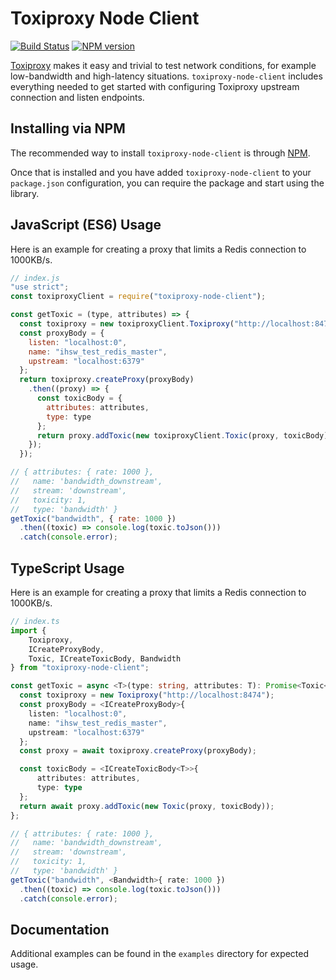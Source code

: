 # Toxiproxy Node Client
[![Build Status](https://travis-ci.org/ihsw/toxiproxy-node-client.svg?branch=master)](https://travis-ci.org/ihsw/toxiproxy-node-client)
[![NPM version](https://img.shields.io/npm/v/toxiproxy-node-client.svg)](https://www.npmjs.com/package/toxiproxy-node-client)

[Toxiproxy](https://github.com/shopify/toxiproxy) makes it easy and trivial to test network conditions, for example low-bandwidth and high-latency situations. `toxiproxy-node-client` includes everything needed to get started with configuring Toxiproxy upstream connection and listen endpoints.

## Installing via NPM
The recommended way to install `toxiproxy-node-client` is through [NPM](https://www.npmjs.com/).

Once that is installed and you have added `toxiproxy-node-client` to your `package.json` configuration, you can require the package and start using the library.

## JavaScript (ES6) Usage
Here is an example for creating a proxy that limits a Redis connection to 1000KB/s.

```js
// index.js
"use strict";
const toxiproxyClient = require("toxiproxy-node-client");

const getToxic = (type, attributes) => {
  const toxiproxy = new toxiproxyClient.Toxiproxy("http://localhost:8474");
  const proxyBody = {
    listen: "localhost:0",
    name: "ihsw_test_redis_master",
    upstream: "localhost:6379"
  };
  return toxiproxy.createProxy(proxyBody)
    .then((proxy) => {
      const toxicBody = {
        attributes: attributes,
        type: type
      };
      return proxy.addToxic(new toxiproxyClient.Toxic(proxy, toxicBody));
    });
  });

// { attributes: { rate: 1000 },
//   name: 'bandwidth_downstream',
//   stream: 'downstream',
//   toxicity: 1,
//   type: 'bandwidth' }
getToxic("bandwidth", { rate: 1000 })
  .then((toxic) => console.log(toxic.toJson()))
  .catch(console.error);
```

## TypeScript Usage
Here is an example for creating a proxy that limits a Redis connection to 1000KB/s.

```typescript
// index.ts
import {
    Toxiproxy,
    ICreateProxyBody,
    Toxic, ICreateToxicBody, Bandwidth
} from "toxiproxy-node-client";

const getToxic = async <T>(type: string, attributes: T): Promise<Toxic<T>> => {
  const toxiproxy = new Toxiproxy("http://localhost:8474");
  const proxyBody = <ICreateProxyBody>{
    listen: "localhost:0",
    name: "ihsw_test_redis_master",
    upstream: "localhost:6379"
  };
  const proxy = await toxiproxy.createProxy(proxyBody);

  const toxicBody = <ICreateToxicBody<T>>{
      attributes: attributes,
      type: type
  };
  return await proxy.addToxic(new Toxic(proxy, toxicBody));
};

// { attributes: { rate: 1000 },
//   name: 'bandwidth_downstream',
//   stream: 'downstream',
//   toxicity: 1,
//   type: 'bandwidth' }
getToxic("bandwidth", <Bandwidth>{ rate: 1000 })
  .then((toxic) => console.log(toxic.toJson()))
  .catch(console.error);
```

## Documentation
Additional examples can be found in the `examples` directory for expected usage.
